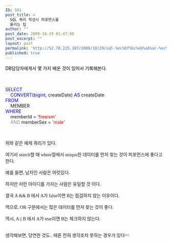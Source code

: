 ```yaml
---
ID: 501
post_title: >
  SQL 쿼리 작성시 퍼포먼스를
  올리는 팁
author: ""
post_date: 2009-10-29 01:47:00
post_excerpt: ""
layout: post
permalink: 'http://52.78.225.187/2009/10/29/sql-%ec%bf%bc%eb%a6%ac-%ec%9e%91%ec%84%b1%ec%8b%9c-%ed%8d%bc%ed%8f%ac%eb%a8%bc%ec%8a%a4%eb%a5%bc-%ec%98%ac%eb%a6%ac%eb%8a%94-%ed%8c%81/'
published: true
---
```

<span lang="EN-US" style="FONT-SIZE: 9pt; FONT-FAMILY: 나눔고딕; mso-bidi-font-family: 'Times New Roman'; mso-ansi-language: EN-US; mso-fareast-language: KO; mso-bidi-language: AR-SA"><font color="#0000ff">

<div><font class="Apple-style-span" color="#000000">DB담당자에게서 몇 가지 배운 것이 있어서 기록해본다.</font></div>

<div><br></div>

<div><br></div>

SELECT</font><br><font color="#0000ff">&nbsp; &nbsp; CONVERT</font>(<font color="#0000ff">bigint</font>, createDate) <font color="#0000ff">AS</font> createDate<br><font color="#0000ff">FROM <br></font>&nbsp; &nbsp; MEMBER<br><font color="#0000ff">WHERE</font><br>&nbsp; &nbsp; memberId = <font color="#d41a01"><font color="#ff0000">'freeism'</font><br></font><font color="#8e8e8e">&nbsp; &nbsp; AND</font> memberSex =<font color="#ff0000"> 'male'</font></span>

<div><font class="Apple-style-span" color="#FF0000" face="나눔고딕"><br></font></div>

<div><font class="Apple-style-span" color="#FF0000" face="나눔고딕"><br></font></div>

<div><font class="Apple-style-span" face="나눔고딕">위와 같은 예제 쿼리가 있다.</font></div>

<div><font class="Apple-style-span" face="나눔고딕"><br></font></div>

<div><font class="Apple-style-span" face="나눔고딕">여기서 search할 때 where절에서 unique한 데이터를 먼저 찾는 것이 퍼포먼스에 좋다고 한다.</font></div>

<div><font class="Apple-style-span" face="나눔고딕"><br></font></div>

<div><font class="Apple-style-span" face="나눔고딕">예를 들면, 남자인 사람은 여럿있다.</font></div>

<div><font class="Apple-style-span" face="나눔고딕"><br></font></div>

<div><font class="Apple-style-span" face="나눔고딕">하지만 저런 아이디를 가지는 사람은 유일할 것 이다.</font></div>

<div><font class="Apple-style-span" face="나눔고딕"><br></font></div>

<div><font class="Apple-style-span" face="나눔고딕">결국 A &amp;&amp; B 에서 A가 false이면 B는 점검하지 않는 이유이다.</font></div>

<div><font class="Apple-style-span" face="나눔고딕"><br></font></div>

<div><font class="Apple-style-span" face="나눔고딕">역으로, OR 구문에서는 많은 데이터를 먼저 찾는 것이 좋다.</font></div>

<div><font class="Apple-style-span" face="나눔고딕"><br></font></div>

<div><font class="Apple-style-span" face="나눔고딕">역시, A || B 에서 A가 true이면 B는 체크하지 않는다.</font></div>

<div><font class="Apple-style-span" face="나눔고딕"><br></font></div>

<div><font class="Apple-style-span" face="나눔고딕"><br></font></div>

<div><font class="Apple-style-span" face="나눔고딕">생각해보면, 당연한 것도.. 때론 전혀 생각조차 못하는 경우가 있다^^</font></div>

<div><font class="Apple-style-span" face="나눔고딕"><br></font></div>